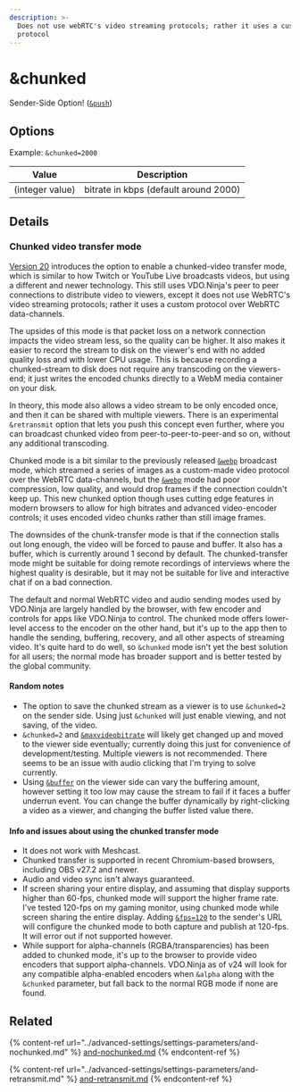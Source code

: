 ```yaml
---
description: >-
  Does not use webRTC's video streaming protocols; rather it uses a custom-made
  protocol
---
```


# \&chunked

Sender-Side Option! ([`&push`](../source-settings/push.md))

## Options

Example: `&chunked=2000`

| Value           | Description                           |
| --------------- | ------------------------------------- |
| (integer value) | bitrate in kbps (default around 2000) |

## Details

### Chunked video transfer mode

[Version 20](../releases/v20.md) introduces the option to enable a chunked-video transfer mode, which is similar to how Twitch or YouTube Live broadcasts videos, but using a different and newer technology. This still uses VDO.Ninja's peer to peer connections to distribute video to viewers, except it does not use WebRTC's video streaming protocols; rather it uses a custom protocol over WebRTC data-channels.

The upsides of this mode is that packet loss on a network connection impacts the video stream less, so the quality can be higher. It also makes it easier to record the stream to disk on the viewer's end with no added quality loss and with lower CPU usage. This is because recording a chunked-stream to disk does not require any transcoding on the viewers-end; it just writes the encoded chunks directly to a WebM media container on your disk.

In theory, this mode also allows a video stream to be only encoded once, and then it can be shared with multiple viewers. There is an experimental `&retransmit` option that lets you push this concept even further, where you can broadcast chunked video from peer-to-peer-to-peer-and so on, without any additional transcoding.

Chunked mode is a bit similar to the previously released [`&webp`](../advanced-settings/view-parameters/webp.md) broadcast mode, which streamed a series of images as a custom-made video protocol over the WebRTC data-channels, but the [`&webp`](../advanced-settings/view-parameters/webp.md) mode had poor compression, low quality, and would drop frames if the connection couldn't keep up. This new chunked option though uses cutting edge features in modern browsers to allow for high bitrates and advanced video-encoder controls; it uses encoded video chunks rather than still image frames.

The downsides of the chunk-transfer mode is that if the connection stalls out long enough, the video will be forced to pause and buffer. It also has a buffer, which is currently around 1 second by default. The chunked-transfer mode might be suitable for doing remote recordings of interviews where the highest quality is desirable, but it may not be suitable for live and interactive chat if on a bad connection.

The default and normal WebRTC video and audio sending modes used by VDO.Ninja are largely handled by the browser, with few encoder and controls for apps like VDO.Ninja to control. The chunked mode offers lower-level access to the encoder on the other hand, but it's up to the app then to handle the sending, buffering, recovery, and all other aspects of streaming video. It's quite hard to do well, so `&chunked` mode isn't yet the best solution for all users; the normal mode has broader support and is better tested by the global community.

#### Random notes

* The option to save the chunked stream as a viewer is to use `&chunked=2` on the sender side. Using just `&chunked` will just enable viewing, and not saving, of the video.
* `&chunked=2` and [`&maxvideobitrate`](../advanced-settings/video-bitrate-parameters/and-maxvideobitrate.md) will likely get changed up and moved to the viewer side eventually; currently doing this just for convenience of development/testing. Multiple viewers is not recommended. There seems to be an issue with audio clicking that I'm trying to solve currently.
* Using [`&buffer`](../advanced-settings/view-parameters/buffer.md) on the viewer side can vary the buffering amount, however setting it too low may cause the stream to fail if it faces a buffer underrun event. You can change the buffer dynamically by right-clicking a video as a viewer, and changing the buffer listed value there.

#### Info and issues about using the chunked transfer mode

* It does not work with Meshcast.
* Chunked transfer is supported in recent Chromium-based browsers, including OBS v27.2 and newer.
* Audio and video sync isn't always guaranteed.
* If screen sharing your entire display, and assuming that display supports higher than 60-fps, chunked mode will support the higher frame rate. I've tested 120-fps on my gaming monitor, using chunked mode while screen sharing the entire display. Adding [`&fps=120`](../advanced-settings/video-parameters/and-fps.md) to the sender's URL will configure the chunked mode to both capture and publish at 120-fps. It will error out if not supported however.
* While support for alpha-channels (RGBA/transparencies) has been added to chunked mode, it's up to the browser to provide video encoders that support alpha-channels. VDO.Ninja as of v24 will look for any compatible alpha-enabled encoders when `&alpha` along with the `&chunked` parameter, but fall back to the normal RGB mode if none are found.

## Related

{% content-ref url="../advanced-settings/settings-parameters/and-nochunked.md" %}
[and-nochunked.md](../advanced-settings/settings-parameters/and-nochunked.md)
{% endcontent-ref %}

{% content-ref url="../advanced-settings/settings-parameters/and-retransmit.md" %}
[and-retransmit.md](../advanced-settings/settings-parameters/and-retransmit.md)
{% endcontent-ref %}
